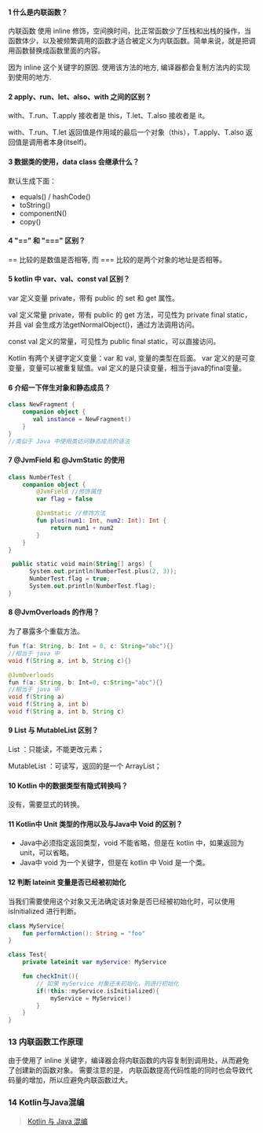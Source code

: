 #### 1 什么是内联函数？

内联函数 使用 inline 修饰，空间换时间，比正常函数少了压栈和出栈的操作，当函数体少，以及被频繁调用的函数才适合被定义为内联函数。简单来说，就是把调用函数替换成函数里面的内容。

因为 inline 这个关键字的原因. 使用该方法的地方, 编译器都会复制方法内的实现到使用的地方.

#### 2 apply、run、let、also、with 之间的区别？

with、T.run、T.apply 接收者是 this，T.let、T.also 接收者是 it。

with、T.run、T.let 返回值是作用域的最后一个对象（this），T.apply、T.also 返回值是调用者本身(itself)。

#### 3 数据类的使用，data class 会继承什么？

默认生成下面：

* equals() / hashCode()
* toString()
* componentN()
* copy()

#### 4  "==" 和 "===" 区别？

== 比较的是数值是否相等, 而 === 比较的是两个对象的地址是否相等。

#### 5 kotlin 中 var、val、const val 区别？

var 定义变量 private，带有 public 的 set 和 get 属性。

val 定义常量 private，带有 public 的 get 方法，可见性为 private final static，并且 val 会生成方法getNormalObject()，通过方法调用访问。

const val 定义的常量，可见性为 public final static，可以直接访问。

Kotlin 有两个关键字定义变量：var 和 val, 变量的类型在后面。
var 定义的是可变变量，变量可以被重复赋值。val 定义的是只读变量，相当于java的final变量。

#### 6 介绍一下伴生对象和静态成员？

```kotlin
class NewFragment {
    companion object {
       val instance = NewFragment()
    }
}
//类似于 Java 中使用类访问静态成员的语法
```



#### 7 @JvmField 和 @JvmStatic 的使用

```kotlin
class NumberTest {
    companion object {
        @JvmField //修饰属性
        var flag = false

        @JvmStatic //修饰方法
        fun plus(num1: Int, num2: Int): Int {
            return num1 + num2
        }
    }
}

 public static void main(String[] args) {
      System.out.println(NumberTest.plus(2, 3));
      NumberTest.flag = true;
      System.out.println(NumberTest.flag);
}
```

#### 8  @JvmOverloads 的作用？

为了暴露多个重载方法。

```java
fun f(a: String, b: Int = 0, c: String="abc"){}
//相当于 java 中
void f(String a, int b, String c){}

@JvmOverloads 
fun f(a: String, b: Int=0, c:String="abc"){}
//相当于 java 中
void f(String a)
void f(String a, int b)
void f(String a, int b, String c)
```

#### 9 List 与 MutableList 区别？

List ：只能读，不能更改元素；

MutableList ：可读写，返回的是一个 ArrayList；

#### 10 Kotlin 中的数据类型有隐式转换吗？

没有，需要显式的转换。

#### 11 Kotlin中 Unit 类型的作用以及与Java中 Void 的区别？

* Java中必须指定返回类型，void 不能省略，但是在 kotlin 中，如果返回为 unit，可以省略。
* Java中 void 为一个关键字，但是在 kotlin 中 Void 是一个类。

#### 12 判断 lateinit 变量是否已经被初始化

当我们需要使用这个对象又无法确定该对象是否已经被初始化时，可以使用 isInitialized 进行判断。

```Kotlin
class MyService{
	fun performAction(): String = "foo"
}

class Test{
	private lateinit var myService: MyService

	fun checkInit(){
		// 如果 myService 对象还未初始化，则进行初始化
		if(!this::myService.isInitialized){
			myService = MyService()
		}
	}
}
```

### 13 内联函数工作原理

由于使用了 inline 关键字，编译器会将内联函数的内容复制到调用处，从而避免了创建新的函数对象。 需要注意的是， 内联函数提高代码性能的同时也会导致代码量的增加，所以应避免内联函数过大。

### 14 Kotlin与Java混编

> [Kotlin 与 Java 混编](https://www.bookstack.cn/read/JackChan1999-Kotlin-Tutorials/Kotlin%E4%B8%8EJava%E6%B7%B7%E5%90%88%E5%BC%80%E5%8F%91-Kotlin%20%E4%B8%8E%20Java%20%E6%B7%B7%E7%BC%96.md)
